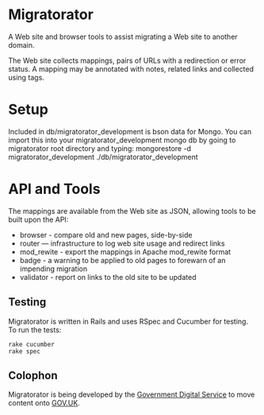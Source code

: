 # Migratorator

A Web site and browser tools to assist migrating a Web site to another domain.

The Web site collects mappings, pairs of URLs with a redirection or error status.
A mapping may be annotated with notes, related links and collected using tags.

# Setup

Included in db/migratorator_development is bson data for Mongo. You can import this into your migratorator_development mongo db by going to migratorator root directory and typing:
    mongorestore -d migratorator_development ./db/migratorator_development

# API and Tools

The mappings are available from the Web site as JSON, allowing tools to be built upon the API:

* browser - compare old and new pages, side-by-side
* router — infrastructure to log web site usage and redirect links
* mod_rewite - export the mappings in Apache mod_rewite format
* badge - a warning to be applied to old pages to forewarn of an impending migration
* validator - report on links to the old site to be updated

## Testing

Migratorator is written in Rails and uses RSpec and Cucumber for testing. To run the tests:

    rake cucumber
    rake spec

## Colophon

Migratorator is being developed by the [Government Digital Service](http://digital.cabinetoffice.gov.uk/) to move content onto [GOV.UK](https://www.gov.uk/).
